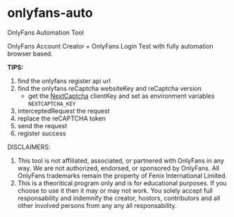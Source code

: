 # onlyfans-auto

OnlyFans Automation Tool

OnlyFans Account Creator + OnlyFans Login Test with fully automation browser based.

**TIPS:**

1. find the onlyfans register api url
2. find the onlyfans reCaptcha websiteKey and reCaptcha version
   - get the [NextCaptcha](https://dashboard.nextcaptcha.com/) clientKey and set as environment variables `NEXTCAPTCHA_KEY`
3. interceptedRequest the request
4. replace the reCAPTCHA token
5. send the request
6. register success

DISCLAIMERS:
1. This tool is not affiliated, associated, or partnered with OnlyFans in any way. We are not authorized, endorsed, or sponsored by OnlyFans. All OnlyFans trademarks remain the property of Fenix International Limited.
2. This is a theoritical program only and is for educational purposes. If you choose to use it then it may or may not work. You solely accept full responsability and indemnify the creator, hostors, contributors and all other involved persons from any any all responsability.
